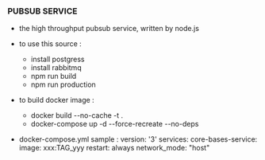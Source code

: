 ### PUBSUB SERVICE
- the high throughput pubsub service, written by node.js 
- to use this source :
    - install postgress
    - install rabbitmq
    - npm run build
    - npm run production
- to build docker image :
    - docker build --no-cache -t .
    - docker-compose up -d --force-recreate --no-deps

- docker-compose.yml sample :
    version: '3'
    services:
    core-bases-service: 
        image: xxx:TAG_yyy
        restart: always
        network_mode: "host"
